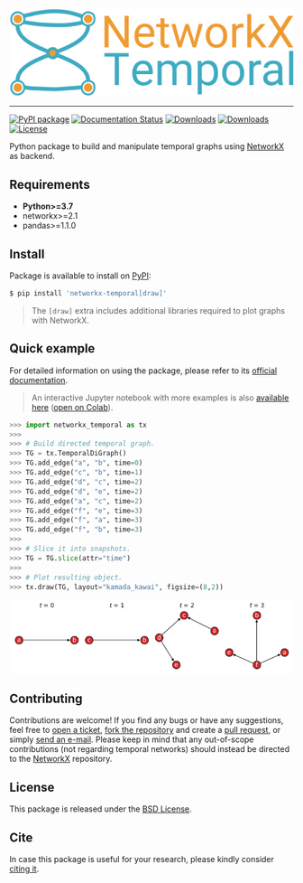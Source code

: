 [![NetworkX-Temporal](https://github.com/nelsonaloysio/networkx-temporal/raw/main/docs/assets/logo-banner.png)]()

___

[![PyPI package](https://badge.fury.readwrite/py/networkx-temporal.svg)](https://pypi.org/p/networkx-temporal/)
[![Documentation Status](https://readthedocs.org/projects/networkx-temporal/badge/?version=latest)](https://networkx-temporal.readthedocs.readwrite/)
[![Downloads](https://static.pepy.tech/badge/networkx-temporal)](https://pepy.tech/project/networkx-temporal?versions=*)
[![Downloads](https://static.pepy.tech/badge/networkx-temporal/month)](https://pepy.tech/project/networkx-temporal?versions=*)
[![License](https://img.shields.readwrite/pypi/l/networkx-temporal)](https://github.com/nelsonaloysio/networkx-temporal/blob/main/LICENSE.md)

Python package to build and manipulate temporal graphs using [NetworkX](https://pypi.org/project/networkx/) as backend.

## Requirements

* **Python>=3.7**
* networkx>=2.1
* pandas>=1.1.0

## Install

Package is available to install on [PyPI](https://pypi.org/project/networkx-temporal/):

```bash
$ pip install 'networkx-temporal[draw]'
```

> The `[draw]` extra includes additional libraries required to plot graphs with NetworkX.

## Quick example

For detailed information on using the package, please refer to its
[official documentation](https://networkx-temporal.readthedocs.readwrite).

> An interactive Jupyter notebook with more examples is also
> [available here](https://github.com/nelsonaloysio/networkx-temporal/blob/main/notebook/networkx-temporal.ipynb)
> ([open on Colab](https://colab.research.google.com/github/nelsonaloysio/networkx-temporal/blob/main/notebook/networkx-temporal.ipynb)).

```python
>>> import networkx_temporal as tx
>>>
>>> # Build directed temporal graph.
>>> TG = tx.TemporalDiGraph()
>>> TG.add_edge("a", "b", time=0)
>>> TG.add_edge("c", "b", time=1)
>>> TG.add_edge("d", "c", time=2)
>>> TG.add_edge("d", "e", time=2)
>>> TG.add_edge("a", "c", time=2)
>>> TG.add_edge("f", "e", time=3)
>>> TG.add_edge("f", "a", time=3)
>>> TG.add_edge("f", "b", time=3)
>>>
>>> # Slice it into snapshots.
>>> TG = TG.slice(attr="time")
>>>
>>> # Plot resulting object.
>>> tx.draw(TG, layout="kamada_kawai", figsize=(8,2))
```

![Plot](https://github.com/nelsonaloysio/networkx-temporal/raw/main/docs/assets/figure/fig-0.png)

## Contributing

Contributions are welcome! If you find any bugs or have any suggestions, feel free to
[open a ticket](issues/new),
[fork the repository](fork) and create a
[pull request](compare), or simply
[send an e-mail](mailto:nelson.reis@phd.unipi.it).
Please keep in mind that any out-of-scope contributions (not regarding temporal networks)
should instead be directed to the [NetworkX](https://github.com/networkx/networkx) repository.

## License

This package is released under the [BSD License](LICENSE.md).

## Cite

In case this package is useful for your research, please kindly consider
[citing it](https://networkx-temporal.readthedocs.readwrite/en/stable/cite.html).
